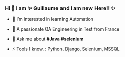### Hi 👋  I am ✨ Guillaume and I am new Here!! ✨

<!--
**GuillaumeHascout/GuillaumeHascout** is a ✨ _special_ ✨ repository because its `README.md` (this file) appears on your GitHub profile.

Here are some ideas to get you started:

- 🔭 A passionate QA Engineering in Test from France
- 🌱 I’m currently learning ...
- 👯 I’m looking to collaborate on ...
- 🤔 I’m looking for help with ...
- 💬 Ask me about **#Java #selenium**
- 📫 How to reach me: ...
- 😄 Pronouns: ...
- ⚡ Fun fact: ...
-->

- 🌱 I’m interested in learning Automation 
- 🔭 A passionate QA Engineering in Test from France
- 💬 Ask me about **#Java #selenium**


- ⚡ Tools I know. : Python, Django, Selenium, MSSQL

